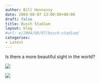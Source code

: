 ```yaml
---
author: Bill Hennessy
date: 2004-08-07 13:00:00+00:00
draft: false
title: Busch Stadium
layout: blog
#url: e/2004/08/07/busch-stadium/
categories:
- Latest
---
```


Is there a more beautiful sight in the world?




![](https://stlouis.cardinals.mlb.com/images/2004/08/04/tSws4HSW.jpg)


![](https://blog.billhennessy.com/aggbug.aspx?PostID=650)

